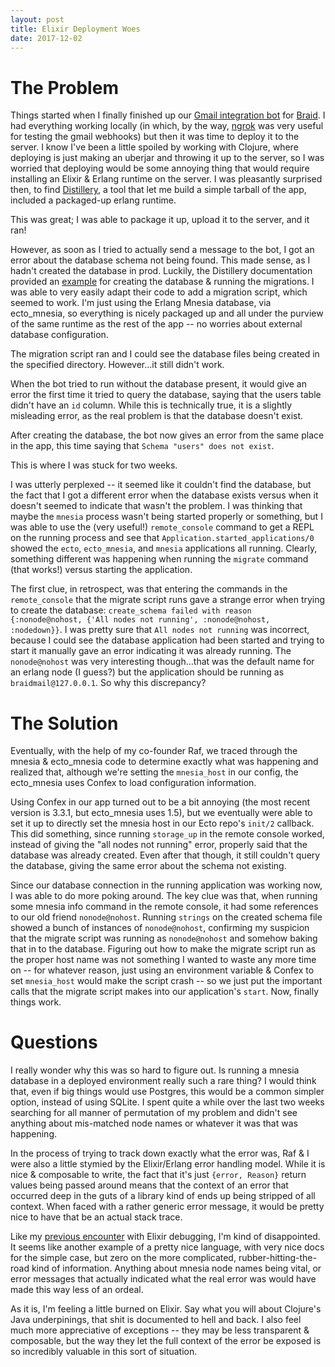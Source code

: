 ```yaml
---
layout: post
title: Elixir Deployment Woes
date: 2017-12-02
---
```


# The Problem

Things started when I finally finished up our [Gmail integration bot][mailbot] for [Braid][].
I had everything working locally (in which, by the way, [ngrok][] was very useful for testing the gmail webhooks) but then it was time to deploy it to the server.
I know I've been a little spoiled by working with Clojure, where deploying is just making an uberjar and throwing it up to the server, so I was worried that deploying would be some annoying thing that would require installing an Elixir & Erlang runtime on the server.
I was pleasantly surprised then, to find [Distillery][], a tool that let me build a simple tarball of the app, included a packaged-up erlang runtime.

This was great; I was able to package it up, upload it to the server, and it ran!

However, as soon as I tried to actually send a message to the bot, I got an error about the database schema not being found.
This made sense, as I hadn't created the database in prod.
Luckily, the Distillery documentation provided an [example][migration] for creating the database & running the migrations.
I was able to very easily adapt their code to add a migration script, which seemed to work.
I'm just using the Erlang Mnesia database, via ecto_mnesia, so everything is nicely packaged up and all under the purview of the same runtime as the rest of the app -- no worries about external database configuration.

The migration script ran and I could see the database files being created in the specified directory.
However...it still didn't work.

When the bot tried to run without the database present, it would give an error the first time it tried to query the database, saying that the users table didn't have an `id` column.
While this is technically true, it is a slightly misleading error, as the real problem is that the database doesn't exist.

After creating the database, the bot now gives an error from the same place in the app, this time saying that `Schema "users" does not exist`.

This is where I was stuck for two weeks.

I was utterly perplexed -- it seemed like it couldn't find the database, but the fact that I got a different error when the database exists versus when it doesn't seemed to indicate that wasn't the problem.
I was thinking that maybe the `mnesia` process wasn't being started properly or something, but I was able to use the (very useful!) `remote_console` command to get a REPL on the running process and see that `Application.started_applications/0` showed the `ecto`, `ecto_mnesia`, and `mnesia` applications all running.
Clearly, something different was happening when running the `migrate` command (that works!) versus starting the application.

The first clue, in retrospect, was that  entering the commands in the `remote_console` that the migrate script runs gave a strange error when trying to create the database:
`create_schema failed with reason {:nonode@nohost, {'All nodes not running', :nonode@nohost, :nodedown}}`.
I was pretty sure that `All nodes not running` was incorrect, because I could see the database application had been started and trying to start it manually gave an error indicating it was already running.
The `nonode@nohost` was very interesting though...that was the default name for an erlang node (I guess?) but the application should be running as `braidmail@127.0.0.1`.
So why this discrepancy?

# The Solution

Eventually, with the help of my co-founder Raf, we traced through the mnesia & ecto_mnesia code to determine exactly what was happening and realized that, although we're setting the `mnesia_host` in our config, the ecto_mnesia uses Confex to load configuration information.

Using Confex in our app turned out to be a bit annoying (the most recent version is 3.3.1, but ecto_mnesia uses 1.5), but we eventually were able to set it up to directly set the mnesia host in our Ecto repo's `init/2` callback.
This did something, since running `storage_up` in the remote console worked, instead of giving the "all nodes not running" error, properly said that the database was already created.
Even after that though, it still couldn't query the database, giving the same error about the schema not existing.

Since our database connection in the running application was working now, I was able to do more poking around.
The key clue was that, when running some mnesia info command in the remote console, it had some references to our old friend `nonode@nohost`.
Running `strings` on the created schema file showed a bunch of instances of `nonode@nohost`, confirming my suspicion that the migrate script was running as `nonode@nohost` and somehow baking that in to the database.
Figuring out how to make the migrate script run as the proper host name was not something I wanted to waste any more time on -- for whatever reason, just using an environment variable & Confex to set `mnesia_host` would make the script crash -- so we just put the important calls that the migrate script makes into our application's `start`.
Now, finally things work.

# Questions

I really wonder why this was so hard to figure out.
Is running a mnesia database in a deployed environment really such a rare thing?
I would think that, even if big things would use Postgres, this would be a common simpler option, instead of using SQLite.
I spent quite a while over the last two weeks searching for all manner of permutation of my problem and didn't see anything about mis-matched node names or whatever it was that was happening.

In the process of trying to track down exactly what the error was, Raf & I were also a little stymied by the Elixir/Erlang error handling model.
While it is nice & composable to write, the fact that it's just `{error, Reason}` return values being passed around means that the context of an error that occurred deep in the guts of a library kind of ends up being stripped of all context.
When faced with a rather generic error message, it would be pretty nice to have that be an actual stack trace.

Like my [previous encounter][gotcha] with Elixir debugging, I'm kind of disappointed.
It seems like another example of a pretty nice language, with very nice docs for the simple case, but zero on the more complicated, rubber-hitting-the-road kind of information.
Anything about mnesia node names being vital, or error messages that actually indicated what the real error was would have made this way less of an ordeal.

As it is, I'm feeling a little burned on Elixir.
Say what you will about Clojure's Java underpinings, that shit is documented to hell and back.
I also feel much more appreciative of exceptions -- they may be less transparent & composable, but the way they let the full context of the error be exposed is so incredibly valuable in this sort of situation.

  [mailbot]: https://github.com/braidchat/emailbot
  [Braid]: https://github.com/braidchat/braid
  [ngrok]: https://ngrok.com
  [Distillery]: https://github.com/bitwalker/distillery
  [migration]: https://hexdocs.pm/distillery/running-migrations.html#content
  [gotcha]: /2017/11/15/an-elixir-gotcha.html
